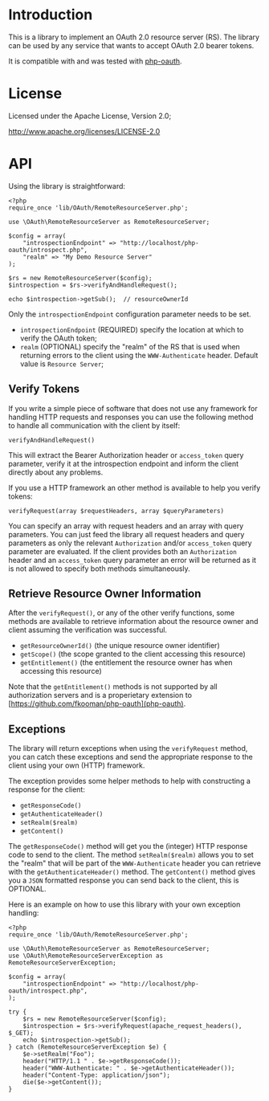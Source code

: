 # Introduction
This is a library to implement an OAuth 2.0 resource server (RS). The library
can be used by any service that wants to accept OAuth 2.0 bearer tokens.

It is compatible with and was tested with 
[php-oauth](https://github.com/fkooman/php-oauth).

# License
Licensed under the Apache License, Version 2.0;

   http://www.apache.org/licenses/LICENSE-2.0

# API
Using the library is straightforward:

    <?php
    require_once 'lib/OAuth/RemoteResourceServer.php';

    use \OAuth\RemoteResourceServer as RemoteResourceServer;

    $config = array(
        "introspectionEndpoint" => "http://localhost/php-oauth/introspect.php",
        "realm" => "My Demo Resource Server"
    );

    $rs = new RemoteResourceServer($config);
    $introspection = $rs->verifyAndHandleRequest();

    echo $introspection->getSub();  // resourceOwnerId

Only the `introspectionEndpoint` configuration parameter needs to be set.

* `introspectionEndpoint` (REQUIRED) specify the location at which to verify 
  the OAuth token;
* `realm` (OPTIONAL) specify the "realm" of the RS that is used when 
  returning errors to the client using the `WWW-Authenticate` header. Default 
  value is `Resource Server`;

## Verify Tokens
If you write a simple piece of software that does not use any framework for 
handling HTTP requests and responses you can use the following method to handle
all communication with the client by itself:

    verifyAndHandleRequest()
    
This will extract the Bearer Authorization header or `access_token` query 
parameter, verify it at the introspection endpoint and inform the client 
directly about any problems.

If you use a HTTP framework an other method is available to help you verify
tokens:

    verifyRequest(array $requestHeaders, array $queryParameters)
    
You can specify an array with request headers and an array with query 
parameters. You can just feed the library all request headers and query 
parameters as only the relevant `Authorization` and/or `access_token` 
query parameter are evaluated. If the client provides both an `Authorization` 
header and an `access_token` query parameter an error will be returned as it 
is not allowed to specify both methods simultaneously.

## Retrieve Resource Owner Information
After the `verifyRequest()`, or any of the other verify functions, some methods 
are available to retrieve information about the resource owner and client 
assuming the verification was successful.

* `getResourceOwnerId()` (the unique resource owner identifier)
* `getScope()` (the scope granted to the client accessing this resource)
* `getEntitlement()` (the entitlement the resource owner has when accessing this 
  resource)

Note that the `getEntitlement()` methods is not supported by all authorization 
servers and is a properietary extension to 
[https://github.com/fkooman/php-oauth](php-oauth).

## Exceptions
The library will return exceptions when using the `verifyRequest` method, you
can catch these exceptions and send the appropriate response to the client
using your own (HTTP) framework.

The exception provides some helper methods to help with constructing a response
for the client:

* `getResponseCode()`
* `getAuthenticateHeader()`
* `setRealm($realm)`
* `getContent()`

The `getResponseCode()` method will get you the (integer) HTTP response code
to send to the client. The method `setRealm($realm)` allows you to set the 
"realm" that will be part of the `WWW-Authenticate` header you can retrieve
with the `getAuthenticateHeader()` method. The `getContent()` method gives you
a `JSON` formatted response you can send back to the client, this is OPTIONAL.

Here is an example on how to use this library with your own exception handling:

    <?php
    require_once 'lib/OAuth/RemoteResourceServer.php';

    use \OAuth\RemoteResourceServer as RemoteResourceServer;
    use \OAuth\RemoteResourceServerException as RemoteResourceServerException;

    $config = array(
        "introspectionEndpoint" => "http://localhost/php-oauth/introspect.php",
    );

    try {
        $rs = new RemoteResourceServer($config);
        $introspection = $rs->verifyRequest(apache_request_headers(), $_GET);
        echo $introspection->getSub();
    } catch (RemoteResourceServerException $e) {
        $e->setRealm("Foo");
        header("HTTP/1.1 " . $e->getResponseCode());
        header("WWW-Authenticate: " . $e->getAuthenticateHeader());
        header("Content-Type: application/json");
        die($e->getContent());
    }